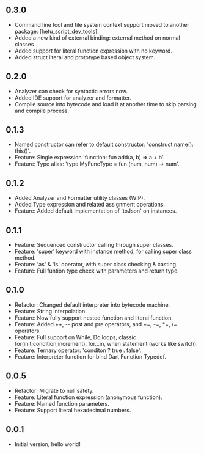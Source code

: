 ## 0.3.0

- Command line tool and file system context support moved to another package: [hetu_script_dev_tools].
- Added a new kind of external binding: external method on normal classes
- Added support for literal function expression with no keyword.
- Added struct literal and prototype based object system.

## 0.2.0

- Analyzer can check for syntactic errors now.
- Added IDE support for analyzer and formatter.
- Compile source into bytecode and load it at another time to skip parsing and compile process.

## 0.1.3

- Named constructor can refer to default constructor: 'construct name(): this()'.
- Feature: Single expression 'function: fun add(a, b) => a + b'.
- Feature: Type alias: 'type MyFuncType = fun (num, num) -> num'.

## 0.1.2

- Added Analyzer and Formatter utility classes (WIP).
- Added Type expression and related assignment operations.
- Feature: Added default implementation of 'toJson' on instances.

## 0.1.1

- Feature: Sequenced constructor calling through super classes.
- Feature: 'super' keyword with instance method, for calling super class method.
- Feature: 'as' & 'is' operator, with super class checking & casting.
- Feature: Full funtion type check with parameters and return type.

## 0.1.0

- Refactor: Changed default interpreter into bytecode machine.
- Feature: String interpolation.
- Feature: Now fully support nested function and literal function.
- Feature: Added ++, -- post and pre operators, and +=, -=, \*=, /= operators.
- Feature: Full support on While, Do loops, classic for(init;condition;increment), for...in, when statement (works like switch).
- Feature: Ternary operator: 'conditon ? true : false'.
- Feature: Interpreter function for bind Dart Function Typedef.

## 0.0.5

- Refactor: Migrate to null safety.
- Feature: Literal function expression (anonymous function).
- Feature: Named function parameters.
- Feature: Support literal hexadecimal numbers.

## 0.0.1

- Initial version, hello world!
